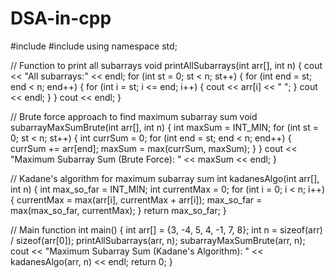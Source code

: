 # DSA-in-cpp

#include<iostream>
#include<climits>
using namespace std;

// Function to print all subarrays
void printAllSubarrays(int arr[], int n) {
    cout << "All subarrays:" << endl;
    for (int st = 0; st < n; st++) {
        for (int end = st; end < n; end++) {
            for (int i = st; i <= end; i++) {
                cout << arr[i] << " ";
            }
            cout << endl;
        }
    }
    cout << endl;
}

// Brute force approach to find maximum subarray sum
void subarrayMaxSumBrute(int arr[], int n) {
    int maxSum = INT_MIN;
    for (int st = 0; st < n; st++) {
        int currSum = 0;
        for (int end = st; end < n; end++) {
            currSum += arr[end];
            maxSum = max(currSum, maxSum);
        }
    }
    cout << "Maximum Subarray Sum (Brute Force): " << maxSum << endl;
}

// Kadane's algorithm for maximum subarray sum
int kadanesAlgo(int arr[], int n) {
    int max_so_far = INT_MIN;
    int currentMax = 0;
    for (int i = 0; i < n; i++) {
        currentMax = max(arr[i], currentMax + arr[i]);
        max_so_far = max(max_so_far, currentMax);
    }
    return max_so_far;
}

// Main function
int main() {
    int arr[] = {3, -4, 5, 4, -1, 7, 8};
    int n = sizeof(arr) / sizeof(arr[0]);
    printAllSubarrays(arr, n);
    subarrayMaxSumBrute(arr, n);
    cout << "Maximum Subarray Sum (Kadane's Algorithm): " << kadanesAlgo(arr, n) << endl;
    return 0;
}


    
